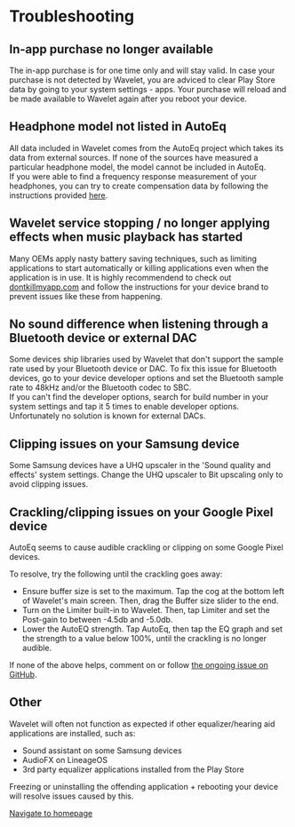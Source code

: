 # Troubleshooting

## In-app purchase no longer available
The in-app purchase is for one time only and will stay valid. In case your purchase is not detected by Wavelet, you are adviced to clear Play Store data by going to your system settings - apps. Your purchase will reload and be made available to Wavelet again after you reboot your device.


## Headphone model not listed in AutoEq
All data included in Wavelet comes from the AutoEq project which takes its data from external sources. If none of the sources have measured a particular headphone model, the model cannot be included in AutoEq.  
If you were able to find a frequency response measurement of your headphones, you can try to create compensation data by following the instructions provided [here](https://pittvandewitt.github.io/Wavelet/Import).


## Wavelet service stopping / no longer applying effects when music playback has started
Many OEMs apply nasty battery saving techniques, such as limiting applications to start automatically or killing applications even when the application is in use. It is highly recommendend to check out [dontkillmyapp.com](https://dontkillmyapp.com/) and follow the instructions for your device brand to prevent issues like these from happening.


## No sound difference when listening through a Bluetooth device or external DAC
Some devices ship libraries used by Wavelet that don't support the sample rate used by your Bluetooth device or DAC. To fix this issue for Bluetooth devices, go to your device developer options and set the Bluetooth sample rate to 48kHz and/or the Bluetooth codec to SBC.  
If you can't find the developer options, search for build number in your system settings and tap it 5 times to enable developer options.  
Unfortunately no solution is known for external DACs.


## Clipping issues on your Samsung device
Some Samsung devices have a UHQ upscaler in the 'Sound quality and effects' system settings. Change the UHQ upscaler to Bit upscaling only to avoid clipping issues.

## Crackling/clipping issues on your Google Pixel device
AutoEq seems to cause audible crackling or clipping on some Google Pixel devices.

To resolve, try the following until the crackling goes away:

- Ensure buffer size is set to the maximum. Tap the cog at the bottom left of Wavelet's main screen. Then, drag the Buffer size slider to the end.
- Turn on the Limiter built-in to Wavelet. Then, tap Limiter and set the Post-gain to between -4.5db and -5.0db.
- Lower the AutoEQ strength. Tap AutoEq, then tap the EQ graph and set the strength to a value below 100%, until the crackling is no longer audible.

If none of the above helps, comment on or follow [the ongoing issue on GitHub](https://github.com/Pittvandewitt/Wavelet/issues/46).


## Other
Wavelet will often not function as expected if other equalizer/hearing aid applications are installed, such as:
- Sound assistant on some Samsung devices
- AudioFX on LineageOS
- 3rd party equalizer applications installed from the Play Store

Freezing or uninstalling the offending application + rebooting your device will resolve issues caused by this.

[Navigate to homepage](https://pittvandewitt.github.io/Wavelet/)
